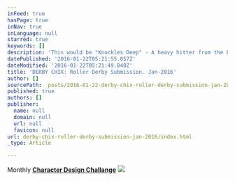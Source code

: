 ```yaml
---
inFeed: true
hasPage: true
inNav: true
inLanguage: null
starred: true
keywords: []
description: 'This would be "Knuckles Deep" - A heavy hitter from the Brooklyn, NY "Derby Chix."'
datePublished: '2016-01-22T05:21:55.057Z'
dateModified: '2016-01-22T05:21:49.840Z'
title: 'DERBY CHIX: Roller Derby Submission. Jan-2016'
author: []
sourcePath: _posts/2016-01-22-derby-chix-roller-derby-submission-jan-2016.md
published: true
authors: []
publisher:
  name: null
  domain: null
  url: null
  favicon: null
url: derby-chix-roller-derby-submission-jan-2016/index.html
_type: Article

---
```

Monthly **[Character Design Challange][0]**
![](https://the-grid-user-content.s3-us-west-2.amazonaws.com/83205583-c0f4-455c-b18b-b85f9ed2477d.jpg)

[0]: https://www.facebook.com/groups/CharacterDesignChallenge/